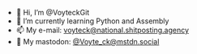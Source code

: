 - 👋 Hi, I’m @VoyteckGit
- 📖 I’m currently learning Python and Assembly
- 📫 My e-mail: voyteck@national.shitposting.agency
- 🦣 My mastodon: [@Voyte_ck@mstdn.social](https://mstdn.social/@Voyte_ck)
